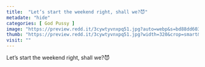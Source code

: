 ```yaml
---
title:  "Let’s start the weekend right, shall we?😈"
metadate: "hide"
categories: [ God Pussy ]
image: "https://preview.redd.it/3cywtyvnxpq51.jpg?auto=webp&s=bd88dd603d199fd259467c609c899217fe5eeb15"
thumb: "https://preview.redd.it/3cywtyvnxpq51.jpg?width=320&crop=smart&auto=webp&s=84f1d3995d448cbb00437537e62b51e71f489e4e"
visit: ""
---
```

Let’s start the weekend right, shall we?😈
